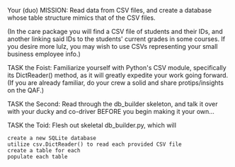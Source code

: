 Your (duo) MISSION: Read data from CSV files, and create a database whose table structure mimics that of the CSV files.

(In the care package you will find a CSV file of students and their IDs, and another linking said IDs to the students' current grades in some courses. If you desire more lulz, you may wish to use CSVs representing your small business employee info.)

TASK the Foist: Familiarize yourself with Python's CSV module, specifically its DictReader() method, as it will greatly expedite your work going forward. (If you are already familiar, do your crew a solid and share protips/insights on the QAF.)

TASK the Second: Read through the db_builder skeleton, and talk it over with your ducky and co-driver BEFORE you begin making it your own…

TASK the Toid: Flesh out skeletal db_builder.py, which will

    create a new SQLite database
    utilize csv.DictReader() to read each provided CSV file
    create a table for each
    populate each table
